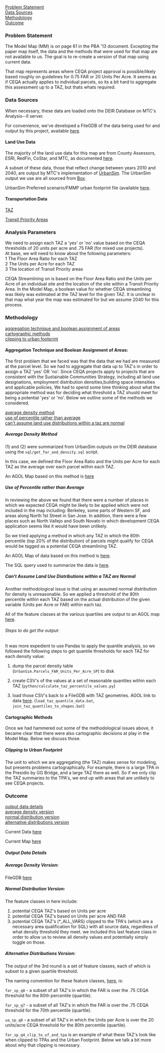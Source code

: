 [Problem Statement](#problem-statement)   
[Data Sources](#data-sources)   
[Methodology](#methodology)   
[Outcome](#outcome)   

### Problem Statement

The Model Map (MM) is on page 61 in the PBA '13 document. Excepting the paper map itself, the data and the methods that were used for that map are not available to us. The goal is to re-create a version of that map using current data.  

That map represents areas where CEQA project approval is possible/likely based roughly on guidelines for 0.75 FAR or 20 Units Per Acre. It seems as if CEQA actually applies to individual parcels, so its a bit hard to aggregate this assessment up to a TAZ, but thats whats required.  

### Data Sources  

When necessary, these data are loaded onto the DEIR Database on MTC's Analysis--II server.   

For convenience, we've developed a FileGDB of the data being used for and output by this project, available [here](https://mtcdrive.box.com/s/j9p7gzfoq7uj4qena9c8zn3t8o8rw76i).   

#### Land Use Data   

The majority of the land use data for this map are from County Assessors, ESRI, RedFin, CoStar, and MTC, as documented [here](https://github.com/MetropolitanTransportationCommission/bayarea_urbansim/blob/master/data_regeneration/metadata.csv).   

A subset of these data, those that reflect change between years 2010 and 2040, are output by MTC's implementation of [UrbanSim](https://github.com/MetropolitanTransportationCommission/bayarea_urbansim). The UrbanSim output we use are all sourced from [Box](https://mtcdrive.box.com/s/zk8xw9i531sa5czfrn2qpg6fes6agsa4). 

UrbanSim Preferred scenario/FMMP urban footprint file (available [here](http://mtc.maps.arcgis.com/home/item.html?id=43cd558b015143089d62226396d1d11e&jobid=47cfc388-f7fb-41a1-ae34-1fb1029566b6).     

#### Transportation Data  

[TAZ](http://analytics.mtc.ca.gov/foswiki/Main/TazData)   

[Transit Priority Areas](http://mtc.maps.arcgis.com/home/item.html?id=58d037685b9342aca3158af62df79821)   

### Analysis Parameters  

We need to assign each TAZ a 'yes' or 'no' value based on the CEQA thresholds of 20 units per acre and .75 FAR (for mixed use projects).  
At base, we will need to know about the following parameters:   
1  The Floor Area Ratio for each TAZ   
2  The Units per Acre for each TAZ   
3  The location of Transit Priority areas   

CEQA Streamlining on is based on the Floor Area Ratio and the Units per Acre of an individual site and the location of the site within a Transit Priority Area. In the Model Map, a boolean value for whether CEQA streamlining was likely was estimated at the TAZ level for the given TAZ. It is unclear in that map what year the map was estimated for but we assume 2040 for this process.   


### Methodology    

[aggregation technique and boolean assignment of areas](#aggregation-technique-and-boolean-assignment-of-areas)    
[cartographic methods](#cartographic-methods)   
[clipping to urban footprint](#clipping-to-urban-footprint)   




#### Aggregation Technique and Boolean Assignment of Areas:  

The first problem that we faced was that the data that we had are measured at the parcel level. So we had to aggragate that data up to TAZ's in order to assign a TAZ 'yes' OR 'no'. Since CEQA projects apply to projects that are consistent with the Sustainable Communities Strategy, including all land use designations, employment distribution densities,building space intensities and applicable policies, We had to spend some time thinking about what the appropriate method was for deciding what threshold a TAZ shuold meet for being a potential 'yes' or 'no'. Below we outline some of the methods we considered.   

[average density method](#average-density-method)   
[use of percentile rather than average](#use-of-percentile-rather-than-average)   
[can't assume land use distributions within a taz are normal](#can't-assume-land-use-distributions-within-a-taz-are-normal)   


##### Average Density Method   

(1) and (2) were summarized from UrbanSim outputs on the DEIR database using the `sql/get_far_and_density.sql` script.  

In this case, we defined the Floor Area Ratio and the Units per Acre for each TAZ as the average over each parcel within each TAZ.   
  
An AGOL Map based on this method is [here](http://arcg.is/2m8H2aK)  

##### Use of Percentile rather than Average   

In reviewing the above we found that there were a number of places in which we expected CEQA might be likely to be applied which were not included in the map including: Berkeley, some parts of Western SF, and areas along North 1st Street in San Jose. In addition, there were a few places such as North Vallejo and South Novato in which development CEQA application seems like it would have been unlikely.  

So we tried applying a method in which any TAZ in which the 80th percentile (top 20% of the distribution) of parcels might qualify for CEQA would be tagged as a potential CEQA streamlining TAZ. 

An AGOL Map of data based on this method is [here](http://mtc.maps.arcgis.com/home/item.html?id=c75f9011843842eb96b64ff28abbb698&jobid=a30452e8-ebd7-4da2-a46e-6a747288637c).   

The SQL query used to summarize the data is [here](https://github.com/MetropolitanTransportationCommission/tpp_ceqa_map_for_pba_17/blob/master/sql/get_far_and_density.sql#L67-L86).   

##### Can't Assume Land Use Distributions within a TAZ are Normal    

Another methodological issue is that using an assumed normal distribution for density is unreasonable. So we applied a threshold of the 80th percentile within each TAZ based on the actual distribution of the given variable (Units per Acre or FAR) within each taz.    

All of the feature classes at the various quartiles  are output to an AGOL map [here](http://mtc.maps.arcgis.com/home/item.html?id=46a5f6b4c0c44bf6b529daa157ce8be8).   

###### Steps to do get the output:   

It was more expedient to use Pandas to apply the quantile analysis, so we followed the following steps to get quantile thresholds for each TAZ for each density value:

1) dump the parcel density table (`UrbanSim.Parcels_FAR_Units_Per_Acre_SP`) to disk

2) create CSV's of the values at a set of reasonable quantiles within each TAZ (`python/calculate_taz_percentile_values.py`)

3) load those CSV's back to a FileGDB with TAZ geometries. AGOL link to data [here](http://mtc.maps.arcgis.com/home/item.html?id=0d4c83530b9f4039a09a497b28e2a386). (`load_taz_quantile_data.bat`, `join_taz_quantiles_to_shapes.bat`)    

#### Cartographic Methods   

Once we had hammered out some of the methodological issues above, it became clear that there were also cartographic decisions at play in the Model Map. Below we discuss those.   

##### Clipping to Urban Footprint   

The unit to which we are aggregating (the TAZ) makes sense for modeling, but presents problems cartographically. For example, there is a large TPA in the Presidio by GG Bridge, and a large TAZ there as well. So if we only clip the TAZ summaries to the TPA's, we end up with areas that are unlikely to see CEQA projects.   

### Outcome

[output data details](#output-data-details)   
[average density version](#average-density-version)   
[normal distribution version](#normal-distribution-version)   
[alternative distributions version](#alternative-distributions-version)   

Current Data [here](https://mtcdrive.box.com/s/j9p7gzfoq7uj4qena9c8zn3t8o8rw76i)   

Current Map [here](http://arcg.is/XGm5v)  

##### Output Data Details    

##### Average Density Version:   

FileGDB [here](https://mtcdrive.box.com/s/tn7lmjryk7hgg8gsi0uogwq8vdof2yl0)

##### Normal Distribution Version:

The feature classes in here include:

1) potential CEQA TAZ's based on Units per acre   
2) potential CEQA TAZ's based on Units per acre AND FAR   
3) potential CEQA TAZ's (*_ALL_VARS) clipped to the TPA's (which are a necessary area qualification for SQL) with all source data, regardless of what density threshold they meet. we included this last feature class in order to allow us to review all density values and potentially simply toggle on those.   

##### Alternative Distributions Version:   

The output of the 3rd round is a set of feature classes, each of which is subset to a given quartile threshold. 

The naming convention for these feature classes, [here](http://mtc.maps.arcgis.com/home/item.html?id=46a5f6b4c0c44bf6b529daa157ce8be8), is:

`far_sp_q8` - a subset of all TAZ's in which the FAR is over the .75 CEQA threshold for the 80th percentile (quartile). 

`far_sp_q7` - a subset of all TAZ's in which the FAR is over the .75 CEQA threshold for the 70th percentile (quartile). 

`ua_sp_q8` - a subset of all TAZ's in which the Units per Acre is over the 20 units/acre CEQA threshold for the 80th percentile (quartile). 

`far_sp_q4_clip_to_uf_and_tpa` is an example of what these TAZ's look like when clipped to TPAs and the Urban Footprint. Below we talk a bit more about why that clipping is necessary. 
